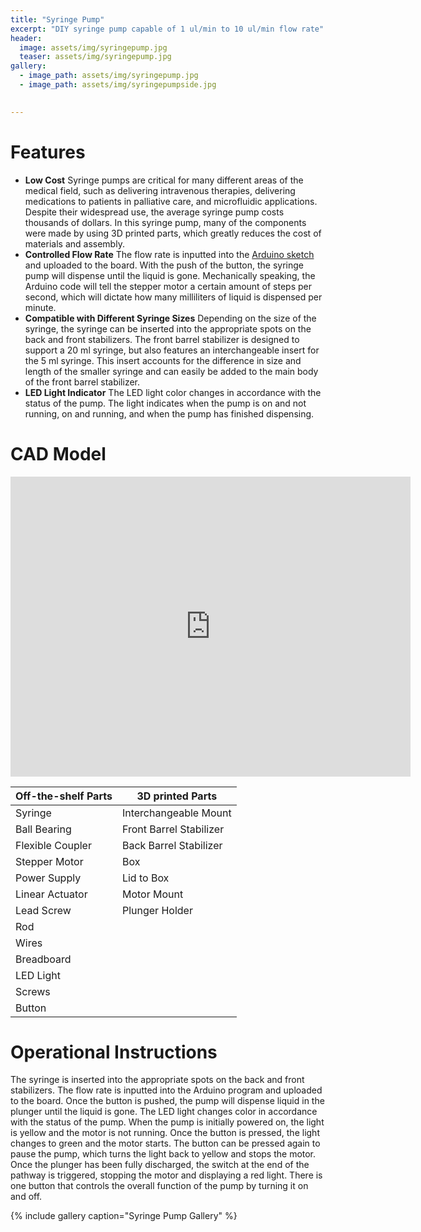 ```yaml
---
title: "Syringe Pump"
excerpt: "DIY syringe pump capable of 1 ul/min to 10 ul/min flow rate"
header:
  image: assets/img/syringepump.jpg
  teaser: assets/img/syringepump.jpg
gallery:
  - image_path: assets/img/syringepump.jpg
  - image_path: assets/img/syringepumpside.jpg

   
---
```


# Features

* **Low Cost** Syringe pumps are critical for many different areas of the medical field, such as delivering intravenous therapies, delivering medications to patients in palliative care, and microfluidic applications. Despite their widespread use, the average syringe pump costs thousands of dollars. In this syringe pump, many of the components were made by using 3D printed parts, which greatly reduces the cost of materials and assembly.
* **Controlled Flow Rate** The flow rate is inputted into the [Arduino sketch](https://app.arduino.cc/sketches/4bd32564-1f35-4830-a72b-0da55bf80c51?view-mode=preview) and uploaded to the board. With the push of the button, the syringe pump will dispense until the liquid is gone. Mechanically speaking, the Arduino code will tell the stepper motor a certain amount of steps per second, which will dictate how many milliliters of liquid is dispensed per minute. 
* **Compatible with Different Syringe Sizes** Depending on the size of the syringe, the syringe can be inserted into the appropriate spots on the back and front stabilizers. The front barrel stabilizer is designed to support a 20 ml syringe, but also features an interchangeable insert for the 5 ml syringe. This insert accounts for the difference in size and length of the smaller syringe and can easily be added to the main body of the front barrel stabilizer.
* **LED Light Indicator** The LED light color changes in accordance with the status of the pump. The light indicates when the pump is on and not running, on and running, and when the pump has finished dispensing. 


# CAD Model
<iframe src="https://vanderbilt643.autodesk360.com/shares/public/SH35dfcQT936092f0e4396a787ea53f9a532?mode=embed" width="640" height="480" allowfullscreen="true" webkitallowfullscreen="true" mozallowfullscreen="true"  frameborder="0"></iframe>

| Off-the-shelf Parts | 3D printed Parts | 
| ------------------- | ---------------- | 
| Syringe             | Interchangeable Mount |
| Ball Bearing        | Front Barrel Stabilizer |
| Flexible Coupler    | Back Barrel Stabilizer |
| Stepper Motor       |  Box |
| Power Supply | Lid to Box |
| Linear Actuator |  Motor Mount |
| Lead Screw |  Plunger Holder |
| Rod |
| Wires |
| Breadboard |
| LED Light |
| Screws |
| Button |

# Operational Instructions
The syringe is inserted into the appropriate spots on the back and front stabilizers. The flow rate is inputted into the Arduino program and uploaded to the board. Once the button is pushed, the pump will dispense liquid in the plunger until the liquid is gone. The LED light changes color in accordance with the status of the pump. When the pump is initially powered on, the light is yellow and the motor is not running. Once the button is pressed, the light changes to green and the motor starts. The button can be pressed again to pause the pump, which turns the light back to yellow and stops the motor. Once the plunger has been fully discharged, the switch at the end of the pathway is triggered, stopping the motor and displaying a red light. There is one button that controls the overall function of the pump by turning it on and off.

{% include gallery caption="Syringe Pump Gallery" %}
